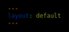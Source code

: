 ```yaml
---
layout: default
---
```


<html>


<head>
<meta charset="UTF-8"> 
<title>Chessboard</title>

<link rel="stylesheet" href="assets/css/chess.css" type="text/css">
<style>
@import url('https://fonts.googleapis.com/css?family=Chakra+Petch');
html, body{
  height: 100%;
  min-height: 100%;
  margin: 0;
	background: black;
	font-family: 'Chakra Petch', sans-serif;
	color: #ffffff;
	padding: 15px;
	overflow-x: hidden;
	max-width: 100%;
}
</style>


</head>

<body id="body">
</body>
<script src="assets/js/chessLogic.js">
</script>
<script>
    let color = true;
    let moving = false;
    lettersOnBoard = "abcdefgh";
    let gameMoves = [];
    let localColor;
    var lastMove = ["move1", "move2"]
    var chessInterval
    const url = "https://tngc.nighthawkcodescrums.gq/api/server"
    // const url = "http://localhost:8069/api/server"
    // const url = "http://10.0.0.63:8087/api/server"
    const winnerUrl = 'http://172.19.164.171:8087/api/chess_users'
    //useful functions
    openPage()
    function openPage(){
        var container = document.createElement('div');
        var endgame = document.createElement('div');
        var joinGame = document.createElement('button');
        var startGame = document.createElement('button');
        container.classList.add('container');
        container.id = "container";
        endgame.classList.add('endgame');
        endgame.id = "endgame";
        joinGame.classList.add('button');
        joinGame.id = "joinGame"
        joinGame.innerHTML = "Join Game";
        joinGame.onclick = function(){
            joinGamePage(); 
            gameMoves = []}
        startGame.classList.add('button');
        startGame.innerHTML = "Start Game";
        startGame.id = "startGame"
        startGame.onclick = function(){
            createNewGame(); 
            document.getElementById("container").remove();
            gameMoves = []}
        document.getElementById('body').appendChild(container)
        document.getElementById('container').appendChild(endgame)
        document.getElementById('endgame').appendChild(joinGame)
        document.getElementById('endgame').appendChild(startGame)
    }
    function joinGamePage(){
        document.getElementById("startGame").remove();
        document.getElementById("joinGame").remove();
        var gid = document.createElement('input')
        var joinGame = document.createElement('button');
        gid.id = "gid"
        gid.type = "text"
        gid.classList.add('button')
        gid.placeholder = "Game Name"
        joinGame.classList.add('button');
            joinGame.id = "joinGame"
            joinGame.innerHTML = "Join Game";
            joinGame.onclick = function(){
                addSecondPlayer(); 
                document.getElementById("container").remove();
                gameMoves = []}
        document.getElementById('endgame').appendChild(gid)
        document.getElementById('endgame').appendChild(joinGame)
    }
    function globalIDs(gidTemp){
        gid = gidTemp
        // localuid = document.getElementById("uid").value
    }
    function checkMove(){
        let moveCheckOptions = {
            mode : 'cors',
            method : 'GET'
        }
        fetch(url + '/', moveCheckOptions)
        .then(response => {
            if (response.status !== 200) {
            console.log(errorMsg);
            return;
            }
            response.json().then(data => {
            data.forEach((c) => {
                console.log("fetchd")
                if (c[[gid]] != undefined){j
                    var newMoves = [c[[gid]]["move1"], c[[gid]]["move2"]]
                    if (lastMove[0] != newMoves[0] && lastMove[1] != newMoves[1]){
                        lastMove = newMoves
                        chessBoard[newMoves[0]][1].move(newMoves[1], newMoves[0])
                        putBoard()
                        turn++
                        kingCheck()
                    }
                }
            })
        })
        })
    }
    function kingCheck(){
        kingAlive = false
        for (let i = 1; i < 9; i++){
                for (j in lettersOnBoard){
                    var thisId = lettersOnBoard[j] + i;
                    if (chessBoard[thisId][0] = "K" + localColor){
                        kingAlive = true
                    }
                }
            }   
        if (!kingAlive){
            if (localColor == "b"){
                endGame("w")
            }
            else if (localColor =="w"){
                endGame("b")
            }
        }
    }
    function pushMove(currentM, newM){
        let movePushOptions = {
            mode : 'cors',
            method: 'POST',
            body : JSON.stringify([gid, currentM, newM])
        }
        fetch(url + '/pushMove', movePushOptions)
        .then(response => {
            if (response.status !== 200) {
            console.log(errorMsg);
            return;
            }
        })
    }
    function pushWinner(winner){
        let moveCheckOptions = {
            mode : 'cors',
            method : 'GET'
        }
        fetch(url + '/', moveCheckOptions)
        .then(response => {
            if (response.status !== 200) {
            console.log(errorMsg);
            return;
            }
            response.json().then(data => {
            console.log(data)
            data.forEach((c) => {
                if (c[[gid]] != undefined){
                    console.log(c[gid])
                    postGame(winner, c[[gid]])
                }
            })
        })
        })
    }
    function postGame(winner, storedData){
        if (winner === 'w'){
            winner = storedData.uid1
        } else {
            winner = storedData.uid2
        }
        storedData.winner = winner
        var today = new Date()
        today = today.getTime()
        storedData.date = today
        delete storedData.move1
        delete storedData.move2
        console.log(storedData)
        storedData = JSON.stringify(storedData)
        storedData = JSON.parse(storedData)
        let movePushOptions = {
            mode : 'cors',
            method: 'POST',
            body : JSON.stringify(storedData)
        }
        fetch(winnerUrl + '/update_game', movePushOptions)
        .then(response => {
            if (response.status !== 200) {
            console.log(response);
            return;
            }
            console.log(response)
            response.json().then(data => {
                console.log(data)
            })
        })
    }
    function readGame(){
        var options = {
            mode : 'cors',
            method: 'GET'
        }
        fetch(url + "/", options)
        .then(response => {
        if (response.status !== 200) {
          console.log(errorMsg);
          return;
        }
        response.json().then(data => {
            console.log(data)
        })
    })
    }
    function addSecondPlayer(){
        gid = document.getElementById("gid").value
        localColor = "b"
        secondPlayerOptions ={
            mode : 'cors',
            method: 'POST',
            body: JSON.stringify([localuid, gid]),
        }
        fetch(url + "/secondPlayer", secondPlayerOptions)
        .then(response => {
            if (response.status !== 200) {
                console.log(errorMsg);
            return;
            }
        response.josn().then(data => {
            if (data){
                startGame()
            }
            else{
                invalidGame()
            }
        })
        })
        startGame()
        return;
    }
    function invalidGame(){
        return
    }
    function createNewGame(){
        gidOptions = {
            mode :'cors',
            method: 'GET',
        }
        fetch(url + "/createNewGid", gidOptions)
        .then(response => {
            if (response.status !== 200){
                console.log(errorMsg);
            return;
            }
        response.json().then(data => {
            globalIDs(data)
            localColor = "w"
            createGameOptions = {
                mode : 'cors',
                method: 'POST',
                body : JSON.stringify({[gid] : {'uid1' : localuid, 'uid2' : 1234, 'move1' : 'move1', 'move2' : 'move2'}})
            }
            fetch(url + "/start", createGameOptions)
            .then(response => {
                if (response.status !== 200) {
                    console.log(errorMsg);
                return;
                }
            })
            startGame()
        })
        })
    }
    function getKeyByValue(object, value, type) {
        if (type == 1){
            return Object.keys(object).find(key => object[key] === value);
        }
        if (type == 2){
            return Object.keys(object).find(key => object[0][key] === value);
        }
        else{
            return "";
        }
    }
    function setBoard(obj){
            chessBoard[obj.position] = [obj.color + obj.id, obj]
    }
    function movePiece(currentM, newM){
            chessBoard[currentM][1].move(newM, currentM)
            lastMove = [currentM, newM]
            pushMove(currentM, newM)
    }
    function putOnBoard(id) {
            document.getElementById(id + "i").src = chessPieces[chessBoard[id][0][0]+chessBoard[id][0][1]];
            document.getElementById(id).style.fontSize = "60px";
            try{document.getElementById(id).classList.remove('selected')}catch{}
            if (id.split("")[1] == "1") color = !color;
            if (color){document.getElementById(id).classList.add('dark');}
            else document.getElementById(id).classList.add('light');
            color = !color;
    }
    function putBoard(){
            for (x in chessBoard){
                putOnBoard(x);
            }
    }
    function startGame(){
        var gidDisplay = document.createElement('p')
        gidDisplay.id = "gidDisplay"
        gidDisplay.innerHTML = "Game ID: \"" + gid + "\""
        var chessBoardDiv = document.createElement('div')
        chessBoardDiv.id = "chessBoard"
        chessBoardDiv.classList.add('chessboard')
        document.getElementById("body").appendChild(chessBoardDiv)
        document.getElementById("body").appendChild(gidDisplay)
        if (localColor == "w"){
            for (let i = 1; i < 9; i++){
                for (j in lettersOnBoard){
                    var thisId = lettersOnBoard[j] + (9 - i);
                    var square = document.createElement('div')
                    square.id = thisId
                    document.getElementById("chessBoard").appendChild(square)
                }
            }  
        }
        else {
            for (let i = 1; i < 9; i++){
                for (j in lettersOnBoard){
                    var thisId = lettersOnBoard[j] + i;
                    var square = document.createElement('div')
                    square.id = thisId
                    document.getElementById("chessBoard").appendChild(square)
                }
            }  
        } 
        // all of the setup
        chessBoard = {};
        //assigns the board
        for (j = 0; j <= 7; j++){
            letter = lettersOnBoard[j];
            for (i = 1; i <= 8; i++){
                var newKey = letter + i;
                chessBoard[newKey] = ["OO", undefined]
            }
        }
        currentM = [];
        // assigns chess piece codes to their emoji 
        chessPieces = {
            wP: "../TGDKPD_reunion_fort_batman/images/white_pawn.png",
            wR: "../TGDKPD_reunion_fort_batman/images/white_rook.png",
            wN: "../TGDKPD_reunion_fort_batman/images/white_knight.png",
            wB: "../TGDKPD_reunion_fort_batman/images/white_bishop.png",
            wQ: "../TGDKPD_reunion_fort_batman/images/white_queen.png",
            wK: "../TGDKPD_reunion_fort_batman/images/white_king.png",
            OO: "",
            bP: "../TGDKPD_reunion_fort_batman/images/black_pawn.png",
            bR: "../TGDKPD_reunion_fort_batman/images/black_rook.png",
            bN: "../TGDKPD_reunion_fort_batman/images/black_knight.png",
            bB: "../TGDKPD_reunion_fort_batman/images/black_bishop.png",
            bQ: "../TGDKPD_reunion_fort_batman/images/black_queen.png",
            bK: "../TGDKPD_reunion_fort_batman/images/black_king.png",
        }
        endGameBool = false;
        //move counter
        turn = 0;
        //Queens
        queenw = new queen("d1", "w")
        setBoard(queenw)
        queenb = new queen("d8", "b")
        setBoard(queenb)
        //Bishops
        bishopb1 = new bishop("c8", "b");
        setBoard(bishopb1)
        bishopb2 = new bishop("f8", "b");
        setBoard(bishopb2)
        bishopw1 = new bishop("c1", "w");
        setBoard(bishopw1)
        let bishopw2 = new bishop("f1", "w");
        setBoard(bishopw2)
        //Rooks
        rookb1 = new rook("a8", "b");
        setBoard(rookb1)
        rookb2 = new rook("h8", "b");
        setBoard(rookb2)
        rookw1 = new rook("a1", "w");
        setBoard(rookw1)
        rookw2 = new rook("h1", "w");
        setBoard(rookw2)
        //Pawns
        pawnw1 = new pawn("a2", "w")
        setBoard(pawnw1)
        pawnw2 = new pawn("b2", "w")
        setBoard(pawnw2)
        pawnw3 = new pawn("c2", "w")
        setBoard(pawnw3)
        pawnw4 = new pawn("d2", "w")
        setBoard(pawnw4)
        pawnw5 = new pawn("e2", "w")
        setBoard(pawnw5)
        pawnw6 = new pawn("f2", "w")
        setBoard(pawnw6)
        pawnw7 = new pawn("g2", "w")
        setBoard(pawnw7)
        pawnw8 = new pawn("h2", "w")
        setBoard(pawnw8)
        pawnb1 = new pawn("a7", "b")
        setBoard(pawnb1)
        pawnb2 = new pawn("b7", "b")
        setBoard(pawnb2)
        pawnb3 = new pawn("c7", "b")
        setBoard(pawnb3)
        pawnb4 = new pawn("d7", "b")
        setBoard(pawnb4)
        pawnb5 = new pawn("e7", "b")
        setBoard(pawnb5)
        pawnb6 = new pawn("f7", "b")
        setBoard(pawnb6)
        pawnb7 = new pawn("g7", "b")
        setBoard(pawnb7)
        pawnb8 = new pawn("h7", "b")
        setBoard(pawnb8)
        kingw = new king ("e1", "w")
        setBoard(kingw)
        kingb = new king ("e8", "b")
        setBoard(kingb)
        knightw1 = new knight ("b1", "w")
        setBoard(knightw1)
        knightw2 = new knight ("g1", "w")
        setBoard(knightw2)
        knightb1 = new knight ("b8", "b")
        setBoard(knightb1)
        knightb2 = new knight ("g8", "b")
        setBoard(knightb2)
        //puts the pieces on the board
        for (let i = 1; i < 9; i++){
            for (j in lettersOnBoard){
                const x = document.createElement('img') 
                var thisId = lettersOnBoard[j] + i;
                x.id=(thisId + "i")
                if (chessPieces[chessBoard[thisId][0][0]+chessBoard[thisId][0][1]] != ""){
                    x.src=(chessPieces[chessBoard[thisId][0][0]+chessBoard[thisId][0][1]])
                }
                document.getElementById(thisId).appendChild(x)
                document.getElementById(thisId).onclick = function () {move(this);};
            }
        }
        putBoard()
        chessInterval = setInterval(() => {   try {checkMove()} catch {console.log('heheheha')}}, 1000)
        }
        // startGame()
        function move(div){
            var id = div.id
            if (!moving && div.children[0].src[8] == "u" && turnMoveCheck(chessBoard[id][0][0])){
                moving = true
                if (div.children[0].src[8] == "u"){
                    currentM.push(id);
                    var moves = chessBoard[id][1].getAvailableMoves();
                    moves.forEach((c) => {
                        document.getElementById(c).classList.replace('dark', 'selected');
                        document.getElementById(c).classList.replace('light', 'selected');
                    })
                } 
            }else if (div.className == "selected"){
                divId = div.id
                if (chessBoard[divId][0][1] == "K"){
                    endGameBool = true;
                }
                movePiece(currentM[0], divId)
                gameMoves.push({["move" + turn] : [currentM[0], divId]})
                putBoard();
                if (endGameBool){setTimeout(() => endGame(localColor), 0)}
                moving = false;
                turn += 1;
                currentM = [];
            }else{
                putBoard();
                currentM = [];
                moving = false;
                if (div.children[0].src[8] == "u" && turnMoveCheck(chessBoard[id][0][0])){
                    move(id);
                }
            }
        }
        function turnMoveCheck(color){
            if (turn % 2 == 1 && localColor == "b" && localColor == color){
                return true
            }
            if (turn % 2 == 0 && localColor == "w" && localColor == color){
                return true
            }
            else {
                return false;
            }
        }
        function endGame(color){
            for (let i = 1; i < 9; i++){
                for (j in lettersOnBoard){
                    var thisId = lettersOnBoard[j] + i;
                    document.getElementById(thisId).remove()
                }
            }   
            document.getElementById("chessBoard").remove();
            var container = document.createElement('div');
            var endgame = document.createElement('div');
            var winlose = document.createElement('p');
            var joinGame = document.createElement('button');
            var startGame = document.createElement('button');
            container.classList.add('container');
            container.id = "container";
            winlose.classList.add('winLose');
            if (color = localColor){
                winlose.innerHTML = "You Win!"
            }
            else {
                winlose.innerHTML = "You Lose!"
            }
            endgame.classList.add('endgame');
            endgame.id = "endgame";
            joinGame.classList.add('button');
            joinGame.id = "joinGame"
            joinGame.innerHTML = "Join Game";
            joinGame.onclick = function(){
                joinGamePage(); 
                gameMoves = []}
            startGame.classList.add('button');
            startGame.innerHTML = "Start Game";
            startGame.id = "startGame"
            startGame.onclick = function(){
                createNewGame(); 
                document.getElementById("container").remove();
                gameMoves = []}
            document.getElementById('body').appendChild(container)
            document.getElementById('container').appendChild(endgame)
            document.getElementById('endgame').appendChild(joinGame)
            document.getElementById('endgame').appendChild(startGame)
            clearInterval(chessInterval)
            pushWinner(color)
            // setInterval(function (){
            //     deleteOptions = {
            //         mode : 'cors',
            //         method: 'DELETE',
            //         body : gid
            //     }
            //     fetch(url + "/removeGame", deleteOptions)
            //     .then(response => {
            //         if (response.status !== 200){
            //             console.log(errorMsg);
            //         return;
            //         }
            //     })
            // }, 10000)
            }   
</script>
<script>
</script>
</html>

